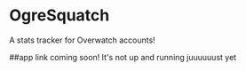 # OgreSquatch
A stats tracker for Overwatch accounts!

##app link coming soon! It's not up and running juuuuuust yet

